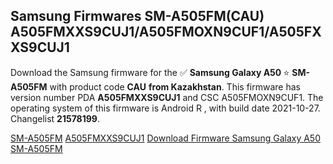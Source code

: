 <h2>Samsung Firmwares SM-A505FM(CAU) A505FMXXS9CUJ1/A505FMOXN9CUF1/A505FXXS9CUJ1</h2>
Download the Samsung firmware for the ✅ <strong>Samsung Galaxy A50 </strong> ⭐ <strong>SM-A505FM</strong> with product code <strong>CAU</strong> <strong> from Kazakhstan</strong>. This firmware has version number PDA <strong>A505FMXXS9CUJ1</strong> and CSC A505FMOXN9CUF1. The operating system of this firmware is Android R , with build date 2021-10-27. Changelist <strong>21578199</strong>.


[SM-A505FM](https://samfirm.shop/samsung/model/SM-A505FM)
[A505FMXXS9CUJ1](https://samfirm.shop/samsung/pda/A505FMXXS9CUJ1)
[Download Firmware Samsung Galaxy A50 SM-A505FM](https://samfirm.shop/samsung/firmware/468666)
